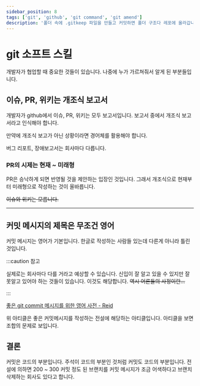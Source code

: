 ```yaml
---
sidebar_position: 8
tags: ['git', 'github', 'git command', 'git amend']
description: '폴더 속에 .gitkeep 파일을 만들고 커밋하면 폴더 구조다 레포에 올라갑니다.'
---
```


# git 소프트 스킬

개발자가 협업할 때 중요한 것들이 있습니다. 나중에 누가 가르쳐줘서 알게 된 부분들입니다.

## 이슈, PR, 위키는 개조식 보고서

개발자가 github에서 이슈, PR, 위키는 모두 보고서입니다. 보고서 중에서 개조식 보고서라고 인식해야 합니다.

만약에 개조식 보고가 아닌 상황이라면 경어체를 활용해야 합니다.

버그 리포트, 장애보고서는 회사마다 다릅니다.

### PR의 시제는 현재 ~ 미래형

PR은 승낙하게 되면 반영될 것을 제안하는 입장인 것입니다. 그래서 개조식으로 현재부터 미래형으로 작성하는 것이 올바릅니다.

~~이슈와 위키는 모릅니다.~~

---

## 커밋 메시지의 제목은 무조건 영어

커밋 메시지는 영어가 기본입니다. 한글로 작성하는 사람들 있는데 다른게 아니라 틀린 것입니다.

:::caution 참고

실제로는 회사마다 다를 거라고 예상할 수 있습니다. 신입이 잘 알고 있을 수 있지만 잘못알고 있어야 하는 것들이 있습니다. 이것도 해당합니다. ~~역시 어른들의 사정이란...~~

:::

[좋은 git commit 메시지를 위한 영어 사전 - Reid](https://blog.ull.im/engineering/2019/03/10/logs-on-git.html)

위 아티클은 좋은 커밋메시지를 작성하는 전설에 해당하는 아티클입니다. 아티클을 보면 조합의 문제로 보입니다.

## 결론

커밋은 코드의 부분입니다. 주석이 코드의 부분인 것처럼 커밋도 코드의 부분입니다. 전설에 의하면 200 ~ 300 커밋 정도 된 브랜치를 커밋 메시지가 조금 어색하다고 브랜치 삭제하는 회사도 있다고 합니다.

<!-- ## 결론 -->

<!--
코드 퀄리티보다 커밋 퀄리티가 더 중요합니다. 같은 코드는 누구나 작성할 수 있습니다. 커밋 메시지가 조금만 미흡해보인다고 생각하면 커밋 메시지 때문에 PR 200 ~ 300 커밋 있어도 삭제하는 경우는 자주 있습니다. ~~여기서 더 신기한 것은 Squash merge합니다. ~~

## rebase merge가 기본설정

브랜치는 무조건 rebase merge가 기본입니다. 커밋 히스토리를 보면 삐져나오는 브랜치는 현재 회사에서 작업 진행 중인 브랜치말고 없어야 합니다. 마치 이 회사는 브랜칭이라는 것도 모르나? 이런 생각이 들정도로 병적인 것처럼 보이는 회사가 표준입니다.

보통 신입 엔지니어 혼자 일하는 것으로 시작하고 연차 별로 없거나 능력없는 엔지니어들이 많으면 히스토리가 무슨 협업전략을 활용했는지 보입니다. 올바른 히스토리는 전략이 보이면 안됩니다.

만약 여러분이 회사에 입사를 하면 가장 먼저 확인해야 하는 것 중 하나 싫든 좋든 알게 되지만 회사의 커밋 히스토리입니다.

회사의 커밋 히스토리를 보고 하나의 브랜치만 존재하는 rebase merge만 사용하지 않는 다면 퇴사를 고려해야 합니다. CTO 자질이 현격히 부족한 것입니다.

## git conflict === 시말서

규모가 크든 작든 상관 없습니다. 바로 동료가 스크린샷부터 올리고 시말서 제출하게 시킬 것입니다. 항상 조심하고 항상 중심 브랜치에서 pull하는 거 잊지 말도록 합시다. 감봉 당합니다.

개발자의 세계 연차와 상관없이 코드에 대해서 편하게 이야기 할 수 있다고 다들 뭐 착각하고 있는데 이곳은 회사입니다. 개발자는 엄격하면 곤란한 직무라는데 그런 이상한 소리하면 더 크게 혼납니다.

개발자의 자질이 현격히 부족한 것입니다. 개인 프로젝트하면서 혼자서 가끔 발생하지만 회사에서는 심각한 중죄입니다. 절대 가볍게 넘기면 안 됩니다.

내부에 devops 엔지니어가 잘못했어도 시말서 올려야 합니다. -->
